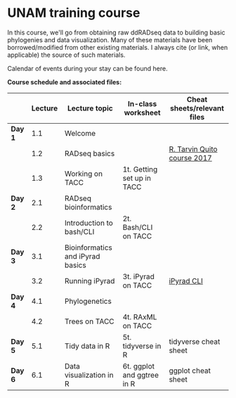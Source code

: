# UNAM training course

In this course, we'll go from obtaining raw ddRADseq data to building basic phylogenies and data visualization. Many of these materials have been borrowed/modified from other existing materials. I always cite (or link, when applicable) the source of such materials.

Calendar of events during your stay can be found here.

**Course schedule and associated files:**

| | Lecture | Lecture topic | In-class worksheet | Cheat sheets/relevant files |
| ----| -------- | ------------- | ------------ | ------ |
| **Day 1** | 1.1 | Welcome | 
| | 1.2 | RADseq basics | | [R. Tarvin Quito course 2017](https://rdtarvin.github.io/RADseq_Quito_2017/) |
| | 1.3 | Working on TACC | 1t. Getting set up in TACC
| **Day 2** | 2.1 | RADseq bioinformatics |
| | 2.2 | Introduction to bash/CLI | 2t. Bash/CLI on TACC
| **Day 3** | 3.1 | Bioinformatics and iPyrad basics |
| | 3.2 | Running iPyrad | 3t. iPyrad on TACC | [iPyrad CLI](https://ipyrad.readthedocs.io/en/latest/tutorial_intro_cli.html) |
| **Day 4** | 4.1 | Phylogenetics |
| | 4.2 | Trees on TACC | 4t. RAxML on TACC |
| **Day 5** | 5.1 | Tidy data in R | 5t. tidyverse in R | tidyverse cheat sheet |
| **Day 6** | 6.1 | Data visualization in R | 6t. ggplot and ggtree in R | ggplot cheat sheet |
